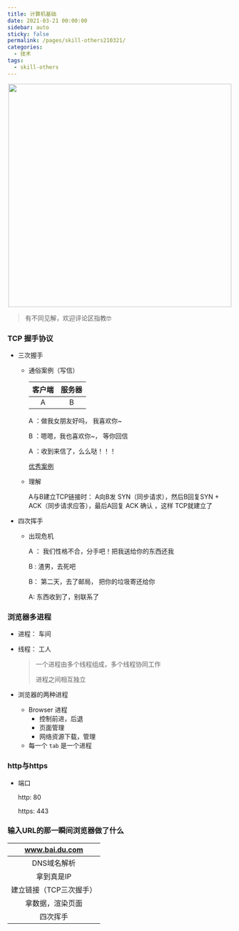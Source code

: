 ```yaml
---
title: 计算机基础
date: 2021-03-21 00:00:00
sidebar: auto
sticky: false
permalink: /pages/skill-others210321/
categories: 
  - 技术
tags: 
  - skill-others
---
```


<p align="center">
  <img width="500" src="https://p18.qhimg.com/dmfd/2560_1440_/t012fc6621f06e2ee1c.jpg"/>
</p>


> 有不同见解，欢迎评论区指教🤓

<!-- more -->

### TCP 握手协议

- 三次握手

  - 通俗案例（写信）

    | 客户端 | 服务器 |
    | :----: | :----: |
    |   A    |   B    |

    A ：做我女朋友好吗， 我喜欢你~

    B ：嗯嗯，我也喜欢你~， 等你回信

    A ：收到来信了，么么哒！！！

    [优秀案例](https://blog.csdn.net/KevinChone/article/details/124080355)

  - 理解

    A与B建立TCP链接时： A向B发 SYN（同步请求），然后B回复SYN + ACK（同步请求应答），最后A回复 ACK 确认 ，这样 TCP就建立了

- 四次挥手

  - 出现危机

    A ： 我们性格不合，分手吧！把我送给你的东西还我

    B :  渣男，去死吧

    B： 第二天，去了邮局， 把你的垃圾寄还给你

    A:  东西收到了，别联系了



### 浏览器多进程

- 进程： 车间

- 线程： 工人

  > 一个进程由多个线程组成，多个线程协同工作
  >
  > 进程之间相互独立

- 浏览器的两种进程

  - Browser 进程
    - 控制前进，后退
    - 页面管理
    - 网络资源下载，管理
  - 每一个 `tab` 是一个进程

### http与https

- 端口

  http: 80

  https: 443

### 输入URL的那一瞬间浏览器做了什么

|     www.bai.du.com      |
| :---------------------: |
|       DNS域名解析       |
|       拿到真是IP        |
| 建立链接（TCP三次握手） |
|    拿数据，渲染页面     |
|        四次挥手         |


